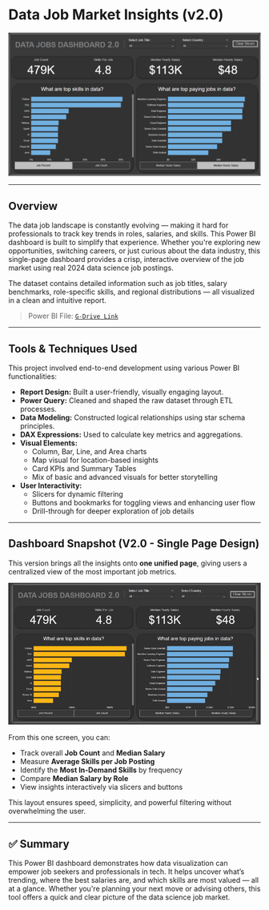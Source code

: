 
# Data Job Market Insights (v2.0)

<p align="center">
  <img src="assets/dashboard2.png" alt="Dashboard Preview" width="900" />
</p>

---

## Overview

The data job landscape is constantly evolving — making it hard for professionals to track key trends in roles, salaries, and skills. This Power BI dashboard is built to simplify that experience. Whether you're exploring new opportunities, switching careers, or just curious about the data industry, this single-page dashboard provides a crisp, interactive overview of the job market using real 2024 data science job postings.

The dataset contains detailed information such as job titles, salary benchmarks, role-specific skills, and regional distributions — all visualized in a clean and intuitive report.

> Power BI File: [`G-Drive Link`](https://drive.google.com/file/d/1EvyP8gL_MmGzL4nryFvTNT53R_tmq300/view?usp=sharing)

---

## Tools & Techniques Used

This project involved end-to-end development using various Power BI functionalities:

- **Report Design:** Built a user-friendly, visually engaging layout.
- **Power Query:** Cleaned and shaped the raw dataset through ETL processes.
- **Data Modeling:** Constructed logical relationships using star schema principles.
- **DAX Expressions:** Used to calculate key metrics and aggregations.
- **Visual Elements:**
  - Column, Bar, Line, and Area charts
  - Map visual for location-based insights
  - Card KPIs and Summary Tables
  - Mix of basic and advanced visuals for better storytelling
- **User Interactivity:**
  - Slicers for dynamic filtering
  - Buttons and bookmarks for toggling views and enhancing user flow
  - Drill-through for deeper exploration of job details

---

## Dashboard Snapshot (V2.0 - Single Page Design)

This version brings all the insights onto **one unified page**, giving users a centralized view of the most important job metrics.

![Data Jobs Dashboard v2.0](assets/main_screen.gif) 

From this one screen, you can:

- Track overall **Job Count** and **Median Salary**
- Measure **Average Skills per Job Posting**
- Identify the **Most In-Demand Skills** by frequency
- Compare **Median Salary by Role**
- View insights interactively via slicers and buttons

This layout ensures speed, simplicity, and powerful filtering without overwhelming the user.

---

## ✅ Summary

This Power BI dashboard demonstrates how data visualization can empower job seekers and professionals in tech. It helps uncover what’s trending, where the best salaries are, and which skills are most valued — all at a glance. Whether you're planning your next move or advising others, this tool offers a quick and clear picture of the data science job market.
